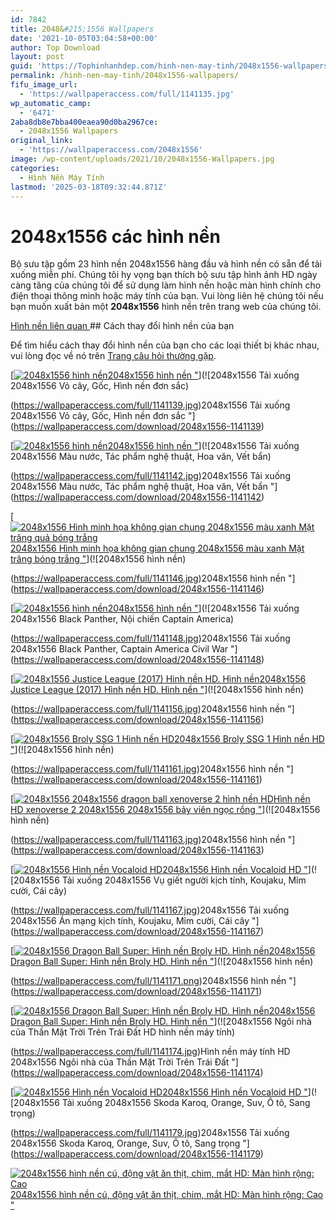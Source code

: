 ```yaml
---
id: 7842
title: 2048&#215;1556 Wallpapers
date: '2021-10-05T03:04:58+00:00'
author: Top Download
layout: post
guid: 'https://Tophinhanhdep.com/hinh-nen-may-tinh/2048x1556-wallpapers/'
permalink: /hinh-nen-may-tinh/2048x1556-wallpapers/
fifu_image_url:
  - 'https://wallpaperaccess.com/full/1141135.jpg'
wp_automatic_camp:
  - '6471'
2aba8db8e7bba400eaea90d0ba2967ce:
  - 2048x1556 Wallpapers
original_link:
  - 'https://wallpaperaccess.com/2048x1556'
image: /wp-content/uploads/2021/10/2048x1556-Wallpapers.jpg
categories:
  - Hình Nền Máy Tính
lastmod: '2025-03-18T09:32:44.871Z'
---
```

# 2048x1556 các hình nền

Bộ sưu tập gồm 23 hình nền 2048x1556 hàng đầu và hình nền có sẵn để tải xuống miễn phí. Chúng tôi hy vọng bạn thích bộ sưu tập hình ảnh HD ngày càng tăng của chúng tôi để sử dụng làm hình nền hoặc màn hình chính cho điện thoại thông minh hoặc máy tính của bạn. Vui lòng liên hệ chúng tôi nếu bạn muốn xuất bản một **2048x1556** hình nền trên trang web của chúng tôi.

[Hình nền liên quan ](#related) ## Cách thay đổi hình nền của bạn

Để tìm hiểu cách thay đổi hình nền của bạn cho các loại thiết bị khác nhau, vui lòng đọc về nó trên [Trang câu hỏi thường gặp](https://tophinhanhdep.com/faq/).

  
[[![2048x1556 hình nền](https://wallpaperaccess.com/full/1141135.jpg)2048x1556 hình nền "](https://wallpaperaccess.com/download/2048x1556-1141135)](![2048x1556 Tải xuống 2048x1556 Vỏ cây, Gốc, Hình nền đơn sắc)

(https://wallpaperaccess.com/full/1141139.jpg)2048x1556 Tải xuống 2048x1556 Vỏ cây, Gốc, Hình nền đơn sắc "](https://wallpaperaccess.com/download/2048x1556-1141139)

[[![2048x1556 hình nền](https://wallpaperaccess.com/full/1141140.jpg)2048x1556 hình nền "](https://wallpaperaccess.com/download/2048x1556-1141140)](![2048x1556 Tải xuống 2048x1556 Màu nước, Tác phẩm nghệ thuật, Hoa văn, Vết bẩn)

(https://wallpaperaccess.com/full/1141142.jpg)2048x1556 Tải xuống 2048x1556 Màu nước, Tác phẩm nghệ thuật, Hoa văn, Vết bẩn "](https://wallpaperaccess.com/download/2048x1556-1141142)

[[![2048x1556 Hình minh họa không gian chung 2048x1556 màu xanh Mặt trăng quả bóng trắng](https://wallpaperaccess.com/full/1141143.png)2048x1556 Hình minh họa không gian chung 2048x1556 màu xanh Mặt trăng bóng trắng "](https://wallpaperaccess.com/download/2048x1556-1141143)](![2048x1556 hình nền)

(https://wallpaperaccess.com/full/1141146.jpg)2048x1556 hình nền "](https://wallpaperaccess.com/download/2048x1556-1141146)

[[![2048x1556 hình nền](https://wallpaperaccess.com/full/1141147.png)2048x1556 hình nền "](https://wallpaperaccess.com/download/2048x1556-1141147)](![2048x1556 Tải xuống 2048x1556 Black Panther, Nội chiến Captain America)

(https://wallpaperaccess.com/full/1141148.jpg)2048x1556 Tải xuống 2048x1556 Black Panther, Captain America Civil War "](https://wallpaperaccess.com/download/2048x1556-1141148)

[[![2048x1556 Justice League (2017) Hình nền HD.  Hình nền](https://wallpaperaccess.com/full/1141154.jpg)2048x1556 Justice League (2017) Hình nền HD. Hình nền "](https://wallpaperaccess.com/download/2048x1556-1141154)](![2048x1556 hình nền)

(https://wallpaperaccess.com/full/1141156.jpg)2048x1556 hình nền "](https://wallpaperaccess.com/download/2048x1556-1141156)

[[![2048x1556 Broly SSG 1 Hình nền HD](https://wallpaperaccess.com/full/1141159.jpg)2048x1556 Broly SSG 1 Hình nền HD "](https://wallpaperaccess.com/download/2048x1556-1141159)](![2048x1556 hình nền)

(https://wallpaperaccess.com/full/1141161.jpg)2048x1556 hình nền "](https://wallpaperaccess.com/download/2048x1556-1141161)

[[![2048x1556 2048x1556 dragon ball xenoverse 2 hình nền HD](https://wallpaperaccess.com/full/1141162.jpg)Hình nền HD xenoverse 2 2048x1556 2048x1556 bảy viên ngọc rồng "](https://wallpaperaccess.com/download/2048x1556-1141162)](![2048x1556 hình nền)

(https://wallpaperaccess.com/full/1141163.jpg)2048x1556 hình nền "](https://wallpaperaccess.com/download/2048x1556-1141163)

[[![2048x1556 Hình nền Vocaloid HD](https://wallpaperaccess.com/full/1141165.png)2048x1556 Hình nền Vocaloid HD "](https://wallpaperaccess.com/download/2048x1556-1141165)](![2048x1556 Tải xuống 2048x1556 Vụ giết người kịch tính, Koujaku, Mỉm cười, Cái cây)

(https://wallpaperaccess.com/full/1141167.jpg)2048x1556 Tải xuống 2048x1556 Án mạng kịch tính, Koujaku, Mỉm cười, Cái cây "](https://wallpaperaccess.com/download/2048x1556-1141167)

[[![2048x1556 Dragon Ball Super: Hình nền Broly HD.  Hình nền](https://wallpaperaccess.com/full/1141169.png)2048x1556 Dragon Ball Super: Hình nền Broly HD. Hình nền "](https://wallpaperaccess.com/download/2048x1556-1141169)](![2048x1556 hình nền)

(https://wallpaperaccess.com/full/1141171.png)2048x1556 hình nền "](https://wallpaperaccess.com/download/2048x1556-1141171)

[[![2048x1556 Dragon Ball Super: Hình nền Broly HD.  Hình nền](https://wallpaperaccess.com/full/1141173.png)2048x1556 Dragon Ball Super: Hình nền Broly HD. Hình nền "](https://wallpaperaccess.com/download/2048x1556-1141173)](![2048x1556 Ngôi nhà của Thần Mặt Trời Trên Trái Đất HD hình nền máy tính)

(https://wallpaperaccess.com/full/1141174.jpg)Hình nền máy tính HD 2048x1556 Ngôi nhà của Thần Mặt Trời Trên Trái Đất "](https://wallpaperaccess.com/download/2048x1556-1141174)

[[![2048x1556 Hình nền Vocaloid HD](https://wallpaperaccess.com/full/1141175.jpg)2048x1556 Hình nền Vocaloid HD "](https://wallpaperaccess.com/download/2048x1556-1141175)](![2048x1556 Tải xuống 2048x1556 Skoda Karoq, Orange, Suv, Ô tô, Sang trọng)

(https://wallpaperaccess.com/full/1141179.jpg)2048x1556 Tải xuống 2048x1556 Skoda Karoq, Orange, Suv, Ô tô, Sang trọng "](https://wallpaperaccess.com/download/2048x1556-1141179)

[![2048x1556 hình nền cú, động vật ăn thịt, chim, mắt HD: Màn hình rộng: Cao](https://wallpaperaccess.com/full/1141180.jpg)2048x1556 hình nền cú, động vật ăn thịt, chim, mắt HD: Màn hình rộng: Cao "](https://wallpaperaccess.com/download/2048x1556-1141180)
